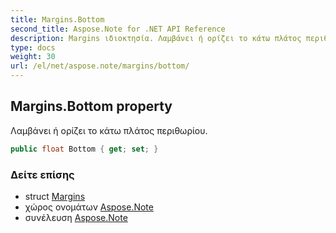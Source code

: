 ```yaml
---
title: Margins.Bottom
second_title: Aspose.Note for .NET API Reference
description: Margins ιδιοκτησία. Λαμβάνει ή ορίζει το κάτω πλάτος περιθωρίου.
type: docs
weight: 30
url: /el/net/aspose.note/margins/bottom/
---
```

## Margins.Bottom property

Λαμβάνει ή ορίζει το κάτω πλάτος περιθωρίου.

```csharp
public float Bottom { get; set; }
```

### Δείτε επίσης

* struct [Margins](../)
* χώρος ονομάτων [Aspose.Note](../../margins/)
* συνέλευση [Aspose.Note](../../../)


